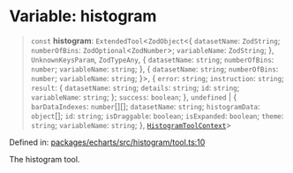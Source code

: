 # Variable: histogram

> `const` **histogram**: `ExtendedTool`\<`ZodObject`\<\{ `datasetName`: `ZodString`; `numberOfBins`: `ZodOptional`\<`ZodNumber`\>; `variableName`: `ZodString`; \}, `UnknownKeysParam`, `ZodTypeAny`, \{ `datasetName`: `string`; `numberOfBins`: `number`; `variableName`: `string`; \}, \{ `datasetName`: `string`; `numberOfBins`: `number`; `variableName`: `string`; \}\>, \{ `error`: `string`; `instruction`: `string`; `result`: \{ `datasetName`: `string`; `details`: `string`; `id`: `string`; `variableName`: `string`; \}; `success`: `boolean`; \}, `undefined` \| \{ `barDataIndexes`: `number`[][]; `datasetName`: `string`; `histogramData`: `object`[]; `id`: `string`; `isDraggable`: `boolean`; `isExpanded`: `boolean`; `theme`: `string`; `variableName`: `string`; \}, [`HistogramToolContext`](../type-aliases/HistogramToolContext.md)\>

Defined in: [packages/echarts/src/histogram/tool.ts:10](https://github.com/GeoDaCenter/openassistant/blob/95db62ddd98ea06cccc7750f9f0e37556d8bf20e/packages/echarts/src/histogram/tool.ts#L10)

The histogram tool.
